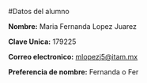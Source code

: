 #Datos del alumno

**Nombre:** Maria Fernanda Lopez Juarez

**Clave Unica:** 179225

**Correo electronico:** mlopezj5@itam.mx

**Preferencia de nombre:** Fernanda o Fer

